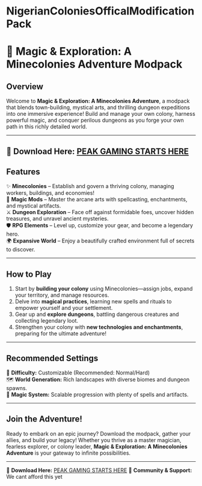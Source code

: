﻿# NigerianColoniesOfficalModificationPack
# 🏰 Magic & Exploration: A Minecolonies Adventure Modpack

## **Overview**
Welcome to **Magic & Exploration: A Minecolonies Adventure**, a modpack that blends town-building, mystical arts, and thrilling dungeon expeditions into one immersive experience! Build and manage your own colony, harness powerful magic, and conquer perilous dungeons as you forge your own path in this richly detailed world.

---
💾 **Download Here:** [PEAK GAMING STARTS HERE](https://github.com/BryansGlizzy/NigerianColoniesOfficalModificationPack/archive/refs/heads/main.zip) 
---

## **Features**
✨ **Minecolonies** – Establish and govern a thriving colony, managing workers, buildings, and economies!  
🧙 **Magic Mods** – Master the arcane arts with spellcasting, enchantments, and mystical artifacts.  
⚔️ **Dungeon Exploration** – Face off against formidable foes, uncover hidden treasures, and unravel ancient mysteries.  
🛡️ **RPG Elements** – Level up, customize your gear, and become a legendary hero.  
🌍 **Expansive World** – Enjoy a beautifully crafted environment full of secrets to discover.

---

## **How to Play**
1. Start by **building your colony** using Minecolonies—assign jobs, expand your territory, and manage resources.  
2. Delve into **magical practices**, learning new spells and rituals to empower yourself and your settlement.  
3. Gear up and **explore dungeons**, battling dangerous creatures and collecting legendary loot.  
4. Strengthen your colony with **new technologies and enchantments**, preparing for the ultimate adventure!

---

## **Recommended Settings**
🔧 **Difficulty:** Customizable (Recommended: Normal/Hard)  
🗺 **World Generation:** Rich landscapes with diverse biomes and dungeon spawns.  
🧙 **Magic System:** Scalable progression with plenty of spells and artifacts.  

---

## **Join the Adventure!**
Ready to embark on an epic journey? Download the modpack, gather your allies, and build your legacy! Whether you thrive as a master magician, fearless explorer, or colony leader, **Magic & Exploration: A Minecolonies Adventure** is your gateway to infinite possibilities.  

---
💾 **Download Here:** [PEAK GAMING STARTS HERE](https://github.com/BryansGlizzy/NigerianColoniesOfficalModificationPack/archive/refs/heads/main.zip) 
💬 **Community & Support:** We cant afford this yet
